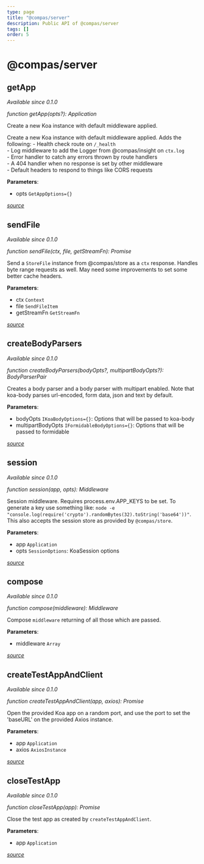 ```yaml
---
type: page
title: "@compas/server"
description: Public API of @compas/server
tags: []
order: 5
---
```


# @compas/server

## getApp

_Available since 0.1.0_

_function getApp(opts?): Application_

Create a new Koa instance with default middleware applied.

Create a new Koa instance with default middleware applied. Adds the following: -
Health check route on `/_health` <br> - Log middleware to add the Logger from
@compas/insight on `ctx.log` <br> - Error handler to catch any errors thrown by
route handlers <br> - A 404 handler when no response is set by other middleware
<br> - Default headers to respond to things like CORS requests

**Parameters**:

- opts `GetAppOptions={}`

_[source](https://github.com/compasjs/compas/blob/main/packages/server/src/app.js#L31)_

## sendFile

_Available since 0.1.0_

_function sendFile(ctx, file, getStreamFn): Promise<undefined>_

Send a `StoreFile` instance from @compas/store as a `ctx` response. Handles byte
range requests as well. May need some improvements to set some better cache
headers.

**Parameters**:

- ctx `Context`
- file `SendFileItem`
- getStreamFn `GetStreamFn`

_[source](https://github.com/compasjs/compas/blob/main/packages/server/src/middleware/sendFile.js#L15)_

## createBodyParsers

_Available since 0.1.0_

_function createBodyParsers(bodyOpts?, multipartBodyOpts?): BodyParserPair_

Creates a body parser and a body parser with multipart enabled. Note that
koa-body parses url-encoded, form data, json and text by default.

**Parameters**:

- bodyOpts `IKoaBodyOptions={}`: Options that will be passed to koa-body
- multipartBodyOpts `IFormidableBodyOptions={}`: Options that will be passed to
  formidable

_[source](https://github.com/compasjs/compas/blob/main/packages/server/src/middleware/body.js#L16)_

## session

_Available since 0.1.0_

_function session(app, opts): Middleware_

Session middleware. Requires process.env.APP_KEYS to be set. To generate a key
use something like:
`node -e "console.log(require('crypto').randomBytes(32).toString('base64'))"`.
This also accepts the session store as provided by `@compas/store`.

**Parameters**:

- app `Application`
- opts `SessionOptions`: KoaSession options

_[source](https://github.com/compasjs/compas/blob/main/packages/server/src/middleware/session.js#L17)_

## compose

_Available since 0.1.0_

_function compose(middleware): Middleware_

Compose `middleware` returning of all those which are passed.

**Parameters**:

- middleware `Array`

_[source](https://github.com/compasjs/compas/blob/main/packages/server/src/middleware/compose.js#L16)_

## createTestAppAndClient

_Available since 0.1.0_

_function createTestAppAndClient(app, axios): Promise<undefined>_

Open the provided Koa app on a random port, and use the port to set the
'baseURL' on the provided Axios instance.

**Parameters**:

- app `Application`
- axios `AxiosInstance`

_[source](https://github.com/compasjs/compas/blob/main/packages/server/src/testing.js#L11)_

## closeTestApp

_Available since 0.1.0_

_function closeTestApp(app): Promise<undefined>_

Close the test app as created by `createTestAppAndClient`.

**Parameters**:

- app `Application`

_[source](https://github.com/compasjs/compas/blob/main/packages/server/src/testing.js#L40)_
